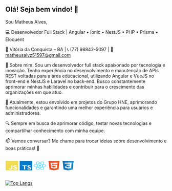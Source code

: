 ## Olá! Seja bem vindo! 👋

Sou Matheus Alves,

💻 Desenvolvedor Full Stack | Angular  • Ionic • NestJS • PHP • Prisma • Eloquent

📍 Vitória da Conquista – BA | 📞 (77) 98842-5097 | 📧 matheusalvz51597@gmail.com

🚀 Sobre mim:
Sou um desenvolvedor full stack apaixonado por tecnologia e inovação. Tenho experiência no desenvolvimento e manutenção de APIs REST voltadas para a área educacional, utilizando Angular e VueJS no front-end e NestJS e Laravel no back-end. Busco constantemente aprimorar minhas habilidades e contribuir para o crescimento das organizações em que atuo.

📌 Atualmente, estou envolvido em projetos do Grupo HNE, aprimorando funcionalidades e garantindo uma melhor experiência para usuários e administradores.

🔍 Sempre em busca de aprimorar código, testar novas tecnologias e compartilhar conhecimento com minha equipe.

📫 Vamos conversar? Me chame para trocar ideias sobre desenvolvimento e boas práticas! 🚀

<!-- ![Matheus's GitHub stats](https://github-readme-stats.vercel.app/api?username=matheusalvz&show_icons=true&theme=transparent)-->

<div style="display: inline_block"><br>
  <img align="center" alt="Matheus-Js" height="30" width="40" src="https://raw.githubusercontent.com/devicons/devicon/master/icons/javascript/javascript-plain.svg">
  <img align="center" alt="Matheus-Ts" height="30" width="40" src="https://raw.githubusercontent.com/devicons/devicon/master/icons/typescript/typescript-plain.svg">
  <img align="center" alt="Matheus-React" height="30" width="40" src="https://raw.githubusercontent.com/devicons/devicon/master/icons/react/react-original.svg">
  <img align="center" alt="Matheus-HTML" height="30" width="40" src="https://raw.githubusercontent.com/devicons/devicon/master/icons/html5/html5-original.svg">
  <img align="center" alt="Matheus-CSS" height="30" width="40" src="https://raw.githubusercontent.com/devicons/devicon/master/icons/css3/css3-original.svg">
</div>

</br>

[![Top Langs](https://github-readme-stats.vercel.app/api/top-langs/?username=anuraghazra&layout=pie&theme=transparent)](https://github.com/matheusalvz/github-readme-stats)


<!--
**Matheusalvz/matheusalvz** is a ✨ _special_ ✨ repository because its `README.md` (this file) appears on your GitHub profile.

Here are some ideas to get you started:

- 🔭 I’m currently working on ...
- 🌱 I’m currently learning ...
- 👯 I’m looking to collaborate on ...
- 🤔 I’m looking for help with ...
- 💬 Ask me about ...
- 📫 How to reach me: ...
- 😄 Pronouns: ...
- ⚡ Fun fact: ...
-->
